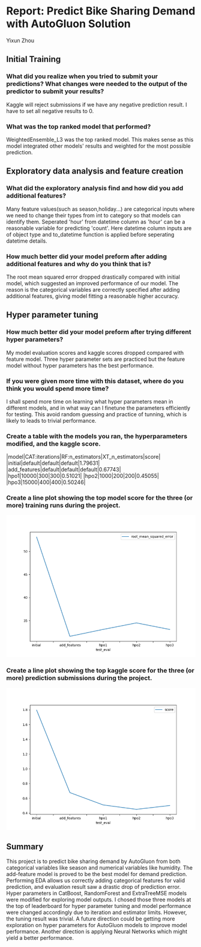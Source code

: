 # Report: Predict Bike Sharing Demand with AutoGluon Solution
Yixun Zhou

## Initial Training
### What did you realize when you tried to submit your predictions? What changes were needed to the output of the predictor to submit your results?
Kaggle will reject submissions if we have any negative prediction result. I have to set all negative results to 0. 

### What was the top ranked model that performed?
WeightedEnsemble_L3 was the top ranked model. This makes sense as this model integrated other models' results and weighted for the most possible prediction.

## Exploratory data analysis and feature creation
### What did the exploratory analysis find and how did you add additional features?
Many feature values(such as season,holiday...) are categorical inputs where we need to change their types from int to category so that models can identify them.
Seperated 'hour' from datetime column as 'hour' can be a reasonable variable for predicting 'count'. Here datetime column inputs are of object type and to_datetime function is applied before seperating datetime details.

### How much better did your model preform after adding additional features and why do you think that is?
The root mean squared error dropped drastically compared with initial model, which suggested an improved performance of our model. The reason is the categorical variables are correctly specified after adding additional features, giving model fitting a reasonable higher accuracy.

## Hyper parameter tuning
### How much better did your model preform after trying different hyper parameters?
My model evaluation scores and kaggle scores dropped compared with feature model. Three hyper parameter sets are practiced but the feature model without hyper parameters has the best performance.

### If you were given more time with this dataset, where do you think you would spend more time?
I shall spend more time on learning what hyper parameters mean in different models, and in what way can I finetune the parameters efficiently for testing. This avoid random guessing and practice of tunning, which is likely to leads to trivial performance.

### Create a table with the models you ran, the hyperparameters modified, and the kaggle score.
|model|CAT:iterations|RF:n_estimators|XT_n_estimators|score|
|initial|default|default|default|1.79631|
|add_features|default|default|default|0.67743|
|hpo1|10000|300|300|0.51021|
|hpo2|1000|200|200|0.45055|
|hpo3|15000|400|400|0.50246|

### Create a line plot showing the top model score for the three (or more) training runs during the project.

![model_test_score.png](img/model_eval_matrix.png)

### Create a line plot showing the top kaggle score for the three (or more) prediction submissions during the project.

![model_test_score.png](img/model_test_score.png)

## Summary
This project is to predict bike sharing demand by AutoGluon from both categorical variables like season and numerical variables like humidity. The add-feature model is proved to be the best model for demand prediction. Performing EDA allows us correctly adding categorical features for valid prediction, and evaluation result saw a drastic drop of prediction error. Hyper parameters in CatBoost, RandomForest and ExtraTreeMSE models were modified for exploring model outputs. I chosed those three models at the top of leaderboard for hyper parameter tuning and model performance were changed accordingly due to iteration and estimator limits. However, the tuning result was trivial. A future direction could be getting more exploration on hyper parameters for AutoGluon models to improve model performance. Another direction is applying Neural Networks which might yield a better performance.